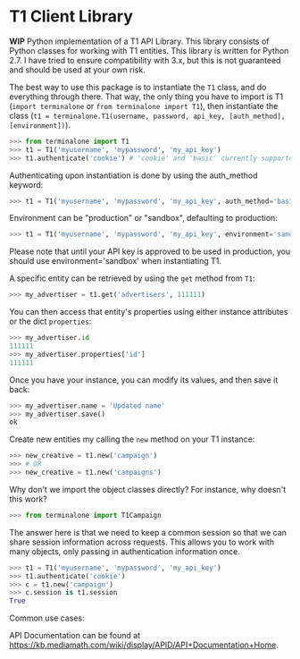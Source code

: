 T1 Client Library
=================

**WIP** Python implementation of a T1 API Library. This library consists of Python classes for working with T1 entities. This library is written for Python 2.7. I have tried to ensure compatibility with 3.x, but this is not guaranteed and should be used at your own risk.

The best way to use this package is to instantiate the `T1` class, and do everything through there. That way, the only thing you have to import is T1 (`import terminalone` or `from terminalone import T1`), then instantiate the class (`t1 = terminalone.T1(username, password, api_key, [auth_method], [environment])`).
```python
>>> from terminalone import T1
>>> t1 = T1('myusername', 'mypassword', 'my_api_key')
>>> t1.authenticate('cookie') # 'cookie' and 'basic' currently supported
```

Authenticating upon instantiation is done by using the auth_method keyword:
```python
>>> t1 = T1('myusername', 'mypassword', 'my_api_key', auth_method='basic')
```

Environment can be "production" or "sandbox", defaulting to production:
```python
>>> t1 = T1('myusername', 'mypassword', 'my_api_key', environment='sandbox')
```

Please note that until your API key is approved to be used in production, you should use environment='sandbox' when instantiating T1.

A specific entity can be retrieved by using the `get` method from `T1`:
```python
>>> my_advertiser = t1.get('advertisers', 111111)
```

You can then access that entity's properties using either instance attributes or the dict `properties`:
```python
>>> my_advertiser.id
111111
>>> my_advertiser.properties['id']
111111
```

Once you have your instance, you can modify its values, and then save it back:
```python
>>> my_advertiser.name = 'Updated name'
>>> my_advertiser.save()
ok
```

Create new entities my calling the `new` method on your T1 instance:
```python
>>> new_creative = t1.new('campaign')
>>> # OR
>>> new_creative = t1.new('campaigns')
```

Why don't we import the object classes directly? For instance, why doesn't this work?
```python
>>> from terminalone import T1Campaign
```

The answer here is that we need to keep a common session so that we can share session information across requests. This allows you to work with many objects, only passing in authentication information once.
```python
>>> t1 = T1('myusername', 'mypassword', 'my_api_key')
>>> t1.authenticate('cookie')
>>> c = t1.new('campaign')
>>> c.session is t1.session
True
```

Common use cases:


API Documentation can be found at https://kb.mediamath.com/wiki/display/APID/API+Documentation+Home.
